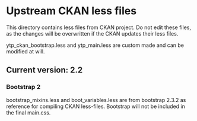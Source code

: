 # Upstream CKAN less files

This directory contains less files from CKAN project. Do not edit these files,
as the changes will be overwritten if the CKAN updates their less files.

ytp_ckan_bootstrap.less and ytp_main.less are custom made and can be modified at will.

## Current version: 2.2

### Bootstrap 2

bootstrap_mixins.less and boot_variables.less are from bootstrap 2.3.2 as reference for compiling CKAN less-files.
Bootstrap will not be included in the final main.css.